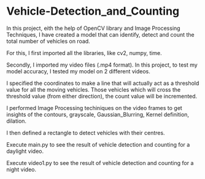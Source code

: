 # Vehicle-Detection_and_Counting


In this project, eith the help of OpenCV library and Image Processing Techniques, I have created a model that can identify, detect and count the total number of vehicles on road.

For this, I first imported all the libraries, like cv2, numpy, time.

Secondly, I imported my video files (.mp4 format). In this  project, to test my model accuracy, I tested my model on 2 different videos.

I specified the coordinates to make a line that will actually act as a threshold value for all the moving vehicles. Those vehicles which will cross the threshold value (from either direction), the count value will be incremented.

I performed Image Processing techiniques on the video frames to get insights of the contours, grayscale, Gaussian_Blurring, Kernel definition, dilation.

I then defined a rectangle to detect vehicles with their centres. 


Execute main.py to see the result of vehicle detection and counting for a daylight video.

Execute video1.py to see the result of vehicle detection and counting for a night video. 
